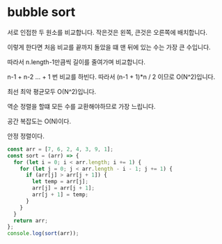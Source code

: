 # bubble sort

서로 인접한 두 원소를 비교합니다. 작은것은 왼쪽, 큰것은 오른쪽에 배치합니다.

이렇게 한다면 처음 비교를 끝까지 돌았을 떄 맨 뒤에 있는 수는 가장 큰 수입니다.

따라서 n.length-1만큼씩 길이를 줄여가며 비교합니다.

n-1 + n-2 ... + 1 번 비교를 하빈다. 따라서 (n-1 + 1)*n / 2 이므로 O(N^2)입니다.

최선 최악 평균모두 O(N^2)입니다.

역순 정렬을 할떄 모든 수를 교환해야하므로 가장 느립니다.

공간 복잡도는 O(N)이다.

안정 정렬이다.

```js
const arr = [7, 6, 2, 4, 3, 9, 1];
const sort = (arr) => {
  for (let i = 0; i < arr.length; i += 1) {
    for (let j = 0; j < arr.length - i - 1; j += 1) {
      if (arr[j] > arr[j + 1]) {
        let temp = arr[j];
        arr[j] = arr[j + 1];
        arr[j + 1] = temp;
      }
    }
  }
  return arr;
};
console.log(sort(arr));
```